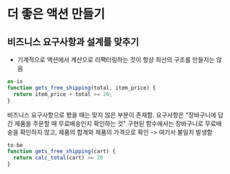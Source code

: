 # 더 좋은 액션 만들기

## 비즈니스 요구사항과 설계를 맞추기
- 기계적으로 액션에서 계산으로 리팩터링하는 것이 항상 최선의 구조를 만들지는 않음

```javascript
as-is
function gets_free_shipping(total, item_price) {
  return item_price + total >= 20;
}
```
비즈니스 요구사항으로 봤을 때는 맞지 않은 부분이 존재함.
요구사항은 "장바구니에 담긴 제품을 주문할 때 무료배송인지 확인하는 것"
구현된 함수에서는 장바구니로 무료배송을 확인하지 않고, 제품의 합계와 제품의 가격으로 확인 -> 여기서 불일치 발생함

```javascript
to-be
function gets_free_shipping(cart) {
  return calc_total(cart) >= 20
}
```

